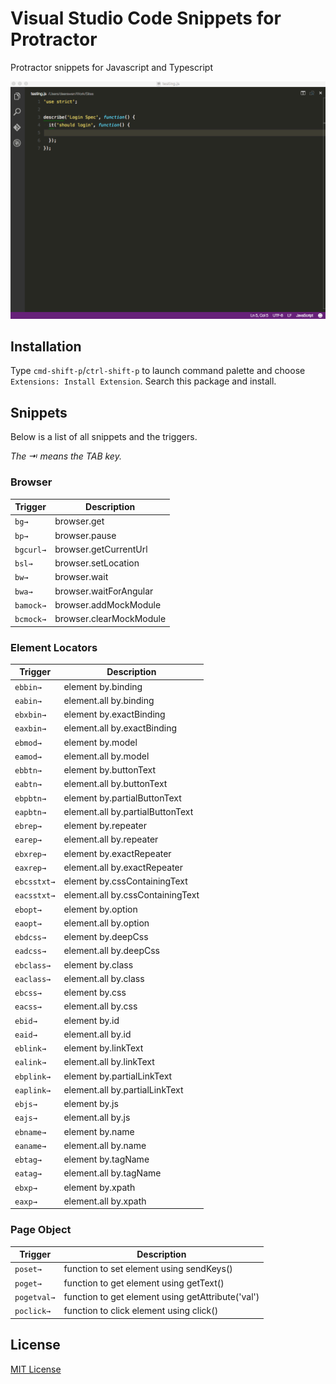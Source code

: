 # Visual Studio Code Snippets for Protractor
Protractor snippets for Javascript and Typescript

![vscode protractor](https://raw.githubusercontent.com/deerawan/vscode-protractor-snippets/master/images/protractor.gif)

## Installation
Type `cmd-shift-p`/`ctrl-shift-p` to launch command palette and choose `Extensions: Install Extension`. Search this package and install.

## Snippets
Below is a list of all snippets and the triggers.

*The ⇥ means the TAB key.*

### Browser
| Trigger     | Description |
| -------     | ----------- |
| `bg→`       | browser.get |
| `bp→`       | browser.pause |
| `bgcurl→`   | browser.getCurrentUrl |
| `bsl→`      | browser.setLocation |
| `bw→`       | browser.wait |
| `bwa→`      | browser.waitForAngular |
| `bamock→`   | browser.addMockModule |
| `bcmock→`   | browser.clearMockModule |

### Element Locators
| Trigger     | Description |
| -------     | ----------- |
| `ebbin→`    | element by.binding |
| `eabin→`    | element.all by.binding |
| `ebxbin→`   | element by.exactBinding |
| `eaxbin→`   | element.all by.exactBinding |
| `ebmod→`    | element by.model |
| `eamod→`    | element.all by.model |
| `ebbtn→`    | element by.buttonText |
| `eabtn→`    | element.all by.buttonText |
| `ebpbtn→`   | element by.partialButtonText |
| `eapbtn→`   | element.all by.partialButtonText |
| `ebrep→`    | element by.repeater |
| `earep→`    | element.all by.repeater |
| `ebxrep→`   | element by.exactRepeater |
| `eaxrep→`   | element.all by.exactRepeater |
| `ebcsstxt→` | element by.cssContainingText |
| `eacsstxt→` | element.all by.cssContainingText |
| `ebopt→`    | element by.option |
| `eaopt→`    | element.all by.option |
| `ebdcss→`   | element by.deepCss |
| `eadcss→`   | element.all by.deepCss |
| `ebclass→`  | element by.class |
| `eaclass→`  | element.all by.class |
| `ebcss→`    | element by.css |
| `eacss→`    | element.all by.css |
| `ebid→`     | element by.id |
| `eaid→`     | element.all by.id |
| `eblink→`   | element by.linkText |
| `ealink→`   | element.all by.linkText |
| `ebplink→`  | element by.partialLinkText |
| `eaplink→`  | element.all by.partialLinkText |
| `ebjs→`     | element by.js |
| `eajs→`     | element.all by.js |
| `ebname→`   | element by.name |
| `eaname→`   | element.all by.name |
| `ebtag→`    | element by.tagName |
| `eatag→`    | element.all by.tagName |
| `ebxp→`     | element by.xpath |
| `eaxp→`     | element.all by.xpath |

### Page Object
| Trigger     | Description |
| -------     | ----------- |
| `poset→`    | function to set element using sendKeys() |
| `poget→`    | function to get element using getText() |
| `pogetval→` | function to get element using getAttribute('val') |
| `poclick→`  | function to click element using click() |

## License
[MIT License](http://opensource.org/licenses/MIT)